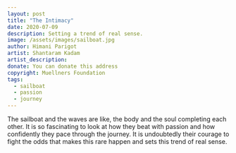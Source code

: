 ```yaml
---
layout: post
title: "The Intimacy"
date: 2020-07-09
description: Setting a trend of real sense.
image: /assets/images/sailboat.jpg
author: Himani Parigot
artist: Shantaram Kadam
artist_description:
donate: You can donate this address
copyright: Muellners Foundation
tags:
  - sailboat
  - passion
  - journey
---
```


The sailboat and the waves are like, the body and the soul completing each other. It is so fascinating to look at how they beat with passion and how confidently they pace through the journey. It is undoubtedly their courage to fight the odds that makes this rare happen and sets this trend of real sense.
